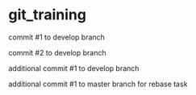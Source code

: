 # git_training

commit #1 to develop branch

commit #2 to develop branch

additional commit #1 to develop branch

additional commit #1 to master branch for rebase task